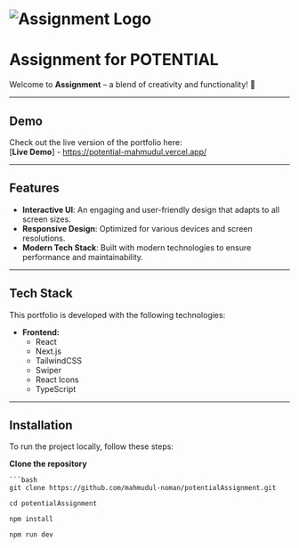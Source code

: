 # ![Assignment Logo](https://i.ibb.co/dtmZRKm/logo.png)
# Assignment for POTENTIAL

Welcome to **Assignment** – a blend of creativity and functionality! 🌟

---

## Demo

Check out the live version of the portfolio here:  
[**Live Demo**] - https://potential-mahmudul.vercel.app/

---

## Features

- **Interactive UI**: An engaging and user-friendly design that adapts to all screen sizes.
- **Responsive Design**: Optimized for various devices and screen resolutions.
- **Modern Tech Stack**: Built with modern technologies to ensure performance and maintainability.

---

## Tech Stack

This portfolio is developed with the following technologies:

- **Frontend:**
  - React
  - Next.js
  - TailwindCSS
  - Swiper
  - React Icons
  - TypeScript

---

## Installation

To run the project locally, follow these steps:

**Clone the repository**

    ```bash
    git clone https://github.com/mahmudul-noman/potentialAssignment.git

    cd potentialAssignment

    npm install

    npm run dev
